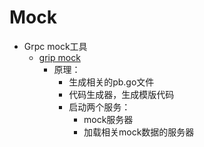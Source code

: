 # Mock
- Grpc mock工具
  - [grip mock](https://github.com/tokopedia/gripmock)
    - 原理：
      - 生成相关的pb.go文件
      - 代码生成器，生成模版代码
      - 启动两个服务：
        - mock服务器
        - 加载相关mock数据的服务器